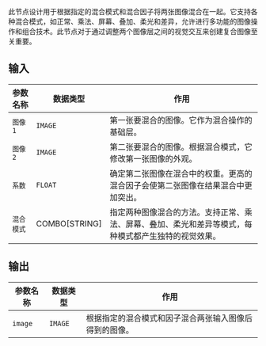 
此节点设计用于根据指定的混合模式和混合因子将两张图像混合在一起。它支持各种混合模式，如正常、乘法、屏幕、叠加、柔光和差异，允许进行多功能的图像操作和组合技术。此节点对于通过调整两个图像层之间的视觉交互来创建复合图像至关重要。

## 输入

| 参数名称 | 数据类型 | 作用 |
| --- | --- | --- |
| `图像1` | `IMAGE` | 第一张要混合的图像。它作为混合操作的基础层。 |
| `图像2` | `IMAGE` | 第二张要混合的图像。根据混合模式，它修改第一张图像的外观。 |
| `系数` | `FLOAT` | 确定第二张图像在混合中的权重。更高的混合因子会使第二张图像在结果混合中更加突出。 |
| `混合模式` | COMBO[STRING] | 指定两种图像混合的方法。支持正常、乘法、屏幕、叠加、柔光和差异等模式，每种模式都产生独特的视觉效果。 |

## 输出

| 参数名称 | 数据类型 | 作用 |
| --- | --- | --- |
| `image` | `IMAGE` | 根据指定的混合模式和因子混合两张输入图像后得到的图像。 |
